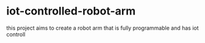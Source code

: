 # iot-controlled-robot-arm
this project aims to create a robot arm that is fully programmable and has iot controll
